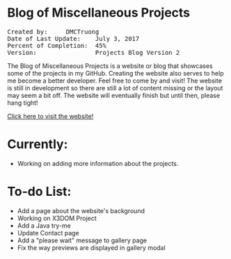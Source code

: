# Blog of Miscellaneous Projects
<pre>
Created by:		DMCTruong
Date of Last Update:  	July 3, 2017
Percent of Completion:	45%
Version:              	Projects Blog Version 2
</pre>


The Blog of Miscellaneous Projects is a website or blog that showcases some of the projects in my GitHub. Creating the website also serves to help me become a better developer. Feel free to come by and visit! The website is still in development so there are still a lot of content missing or the layout may seem a bit off. The website will eventually finish but until then, please hang tight!

<a href="https://dmctruong.github.io/index.html">Click here to visit the website!</a>

# Currently: 
- Working on adding more information about the projects.

# To-do List:
- Add a page about the website's background
- Working on X3DOM Project
- Add a Java try-me
- Update Contact page
- Add a "please wait" message to gallery page
- Fix the way previews are displayed in gallery modal








